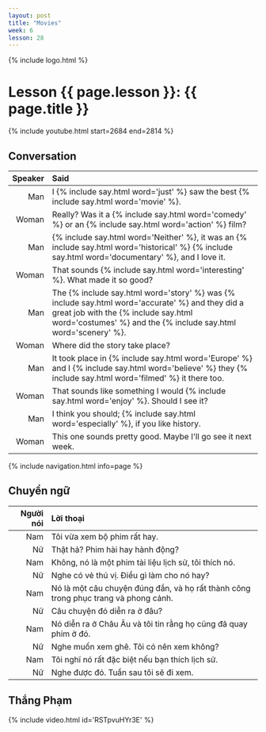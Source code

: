 ```yaml
---
layout: post
title: "Movies"
week: 6
lesson: 28
---
```


{% include logo.html %}

# Lesson {{ page.lesson }}: {{ page.title }}

{% include youtube.html start=2684 end=2814 %}

## Conversation

Speaker | Said
---: | :---
Man | I {% include say.html word='just' %} saw the best {% include say.html word='movie' %}.
Woman | Really? Was it a {% include say.html word='comedy' %} or an {% include say.html word='action' %} film?
Man | {% include say.html word='Neither' %}, it was an {% include say.html word='historical' %} {% include say.html word='documentary' %}, and I love it.
Woman | That sounds {% include say.html word='interesting' %}. What made it so good?
Man | The {% include say.html word='story' %} was {% include say.html word='accurate' %} and they did a great job with the {% include say.html word='costumes' %} and the {% include say.html word='scenery' %}.
Woman | Where did the story take place?
Man | It took place in {% include say.html word='Europe' %} and I {% include say.html word='believe' %} they {% include say.html word='filmed' %} it there too.
Woman | That sounds like something I would {% include say.html word='enjoy' %}. Should I see it?
Man | I think you should; {% include say.html word='especially' %}, if you like history.
Woman | This one sounds pretty good. Maybe I'll go see it next week.

{% include navigation.html info=page %}

## Chuyển ngữ

Người nói | Lời thoại
---: | :---
Nam | Tôi vừa xem bộ phim rất hay.
Nữ | Thật hả? Phim hài hay hành động?
Nam | Không, nó là một phim tài liệu lịch sử, tôi thích nó.
Nữ | Nghe có vẻ thú vị. Điều gì làm cho nó hay?
Nam | Nó là một câu chuyện đúng đắn, và họ rất thành công trong phục trang và phong cảnh.
Nữ | Câu chuyện đó diễn ra ở đâu?
Nam | Nó diễn ra ở Châu Âu và tôi tin rằng họ cũng đã quay phim ở đó.
Nữ | Nghe muốn xem ghê. Tôi có nên xem không?
Nam | Tôi nghĩ nó rất đặc biệt nếu bạn thích lịch sử.
Nữ | Nghe được đó. Tuần sau tôi sẽ đi xem.

## Thắng Phạm

{% include video.html id='RSTpvuHYr3E' %}
